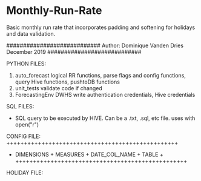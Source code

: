 # Monthly-Run-Rate
Basic monthly run rate that incorporates padding and softening for holidays and data validation.

############################
Author: Dominique Vanden Dries
December 2019
############################

PYTHON FILES:

1. auto_forecast
	logical RR functions, parse flags and config functions, query Hive functions,  pushtoDB functions
2. unit_tests
	validate code if changed
3. ForecastingEnv
	DWHS write authentication credentials, Hive credentials

SQL FILES:
- SQL query to be executed by HIVE. Can be a .txt, .sql, etc file. uses with open("r")

CONFIG FILE:
+++++++++++++++++++++++++++++++++++++++++++++++++
+ DIMENSIONS + MEASURES + DATE_COL_NAME + TABLE +
+++++++++++++++++++++++++++++++++++++++++++++++++

HOLIDAY FILE:

